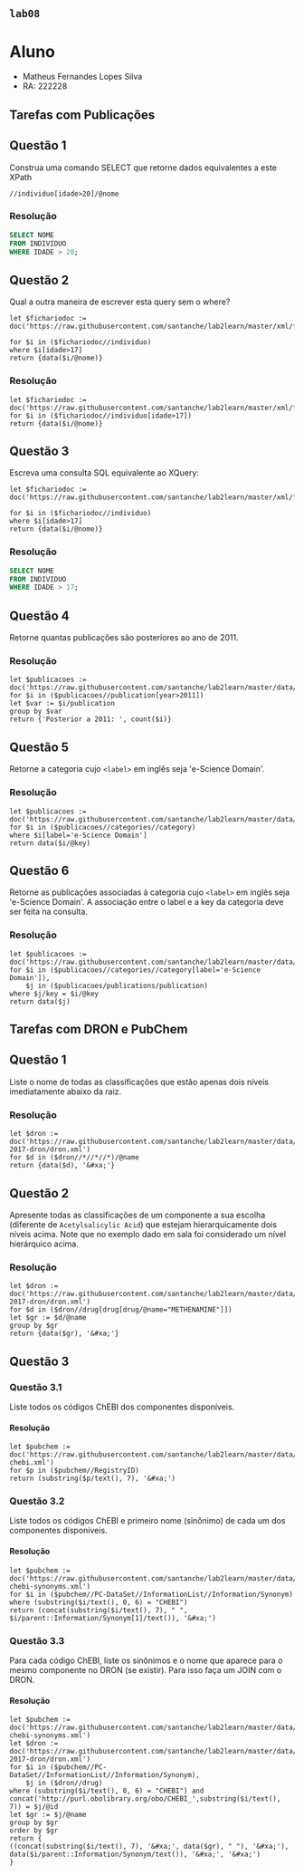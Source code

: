## `lab08`

# Aluno
* Matheus Fernandes Lopes Silva
* RA: 222228

## Tarefas com Publicações

## Questão 1
Construa uma comando SELECT que retorne dados equivalentes a este XPath
~~~xquery
//individuo[idade>20]/@nome
~~~

### Resolução
~~~SQL
SELECT NOME
FROM INDIVIDUO
WHERE IDADE > 20;
~~~

## Questão 2
Qual a outra maneira de escrever esta query sem o where?

~~~xquery
let $fichariodoc := doc('https://raw.githubusercontent.com/santanche/lab2learn/master/xml/fichario.xml')
 
for $i in ($fichariodoc//individuo)
where $i[idade>17]
return {data($i/@nome)}
~~~
### Resolução
~~~xquery
let $fichariodoc := doc('https://raw.githubusercontent.com/santanche/lab2learn/master/xml/fichario.xml')
for $i in ($fichariodoc//individuo[idade>17])
return {data($i/@nome)}
~~~

## Questão 3
Escreva uma consulta SQL equivalente ao XQuery:
~~~xquery
let $fichariodoc := doc('https://raw.githubusercontent.com/santanche/lab2learn/master/xml/fichario.xml')

for $i in ($fichariodoc//individuo)
where $i[idade>17]
return {data($i/@nome)}
~~~

### Resolução
~~~sql
SELECT NOME
FROM INDIVIDUO
WHERE IDADE > 17;
~~~

## Questão 4
Retorne quantas publicações são posteriores ao ano de 2011.

### Resolução
~~~xquery
let $publicacoes := doc('https://raw.githubusercontent.com/santanche/lab2learn/master/data/publications/publications.xml')
for $i in ($publicacoes//publication[year>2011])
let $var := $i/publication
group by $var
return {'Posterior a 2011: ', count($i)}
~~~

## Questão 5
Retorne a categoria cujo `<label>` em inglês seja 'e-Science Domain'.

### Resolução
~~~xquery
let $publicacoes := doc('https://raw.githubusercontent.com/santanche/lab2learn/master/data/publications/publications.xml')
for $i in ($publicacoes//categories//category)
where $i[label='e-Science Domain']
return data($i/@key)
~~~

## Questão 6
Retorne as publicações associadas à categoria cujo `<label>` em inglês seja 'e-Science Domain'. A associação entre o label e a key da categoria deve ser feita na consulta.

### Resolução
~~~xquery
let $publicacoes := doc('https://raw.githubusercontent.com/santanche/lab2learn/master/data/publications/publications.xml')
for $i in ($publicacoes//categories//category[label='e-Science Domain']),
    $j in ($publicacoes/publications/publication)
where $j/key = $i/@key
return data($j)
~~~

## Tarefas com DRON e PubChem

## Questão 1

Liste o nome de todas as classificações que estão apenas dois níveis imediatamente abaixo da raiz.

### Resolução
~~~xquery
let $dron := doc('https://raw.githubusercontent.com/santanche/lab2learn/master/data/faers-2017-dron/dron.xml')
for $d in ($dron//*//*//*)/@name
return {data($d), '&#xa;'}
~~~

## Questão 2

Apresente todas as classificações de um componente a sua escolha (diferente de `Acetylsalicylic Acid`) que estejam hierarquicamente dois níveis acima. Note que no exemplo dado em sala foi considerado um nível hierárquico acima.

### Resolução
~~~xquery
let $dron := doc('https://raw.githubusercontent.com/santanche/lab2learn/master/data/faers-2017-dron/dron.xml')
for $d in ($dron//drug[drug[drug/@name="METHENAMINE"]])
let $gr := $d/@name
group by $gr
return {data($gr), '&#xa;'}
~~~

## Questão 3

### Questão 3.1

Liste todos os códigos ChEBI dos componentes disponíveis.

#### Resolução
~~~xquery
let $pubchem := doc('https://raw.githubusercontent.com/santanche/lab2learn/master/data/pubchem/pubchem-chebi.xml')
for $p in ($pubchem//RegistryID)
return (substring($p/text(), 7), '&#xa;')
~~~

### Questão 3.2

Liste todos os códigos ChEBI e primeiro nome (sinônimo) de cada um dos componentes disponíveis.

#### Resolução
~~~xquery
let $pubchem := doc('https://raw.githubusercontent.com/santanche/lab2learn/master/data/pubchem/pubchem-chebi-synonyms.xml')
for $i in ($pubchem//PC-DataSet//InformationList//Information/Synonym)
where (substring($i/text(), 0, 6) = "CHEBI")
return (concat(substring($i/text(), 7), " ", $i/parent::Information/Synonym[1]/text()), '&#xa;')
~~~

### Questão 3.3

Para cada código ChEBI, liste os sinônimos e o nome que aparece para o mesmo componente no DRON (se existir). Para isso faça um JOIN com o DRON.

#### Resolução
~~~xquery
let $pubchem := doc('https://raw.githubusercontent.com/santanche/lab2learn/master/data/pubchem/pubchem-chebi-synonyms.xml')
let $dron := doc('https://raw.githubusercontent.com/santanche/lab2learn/master/data/faers-2017-dron/dron.xml')
for $i in ($pubchem//PC-DataSet//InformationList//Information/Synonym),
    $j in ($dron//drug)
where (substring($i/text(), 0, 6) = "CHEBI") and concat('http://purl.obolibrary.org/obo/CHEBI_',substring($i/text(), 7)) = $j/@id
let $gr := $j/@name
group by $gr
order by $gr
return {
((concat(substring($i/text(), 7), '&#xa;', data($gr), " "), '&#xa;'), 
data($i/parent::Information/Synonym/text()), '&#xa;', '&#xa;')
}
~~~
